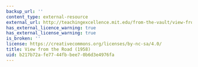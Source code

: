 ```yaml
---
backup_url: ''
content_type: external-resource
external_url: http://teachingexcellence.mit.edu/from-the-vault/view-from-the-road-series-1965-kevin-lynch
has_external_licence_warning: true
has_external_license_warning: true
is_broken: ''
license: https://creativecommons.org/licenses/by-nc-sa/4.0/
title: View from the Road (1958)
uid: b217b72a-fe77-44fb-bee7-0b6d3e4976fa
---
```

